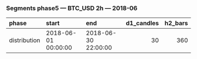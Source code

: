 ### Segments phase5 — BTC_USD 2h — 2018-06

| phase        | start               | end                 |   d1_candles |   h2_bars |
|:-------------|:--------------------|:--------------------|-------------:|----------:|
| distribution | 2018-06-01 00:00:00 | 2018-06-30 22:00:00 |           30 |       360 |